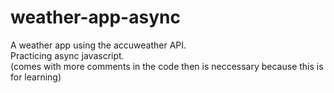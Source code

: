 # weather-app-async
A weather app using the accuweather API.<br/>
Practicing async javascript.<br/>
(comes with more comments in the code then is neccessary because this is for learning)
